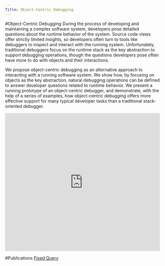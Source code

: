 ```yaml
---
Title: Object-Centric Debugging
---
```

#Object-Centric Debugging
During the process of developing and maintaining a complex software system, developers pose detailed questions about the runtime behavior of the system. Source code views offer strictly limited insights, so developers often turn to tools like debuggers to inspect and interact with the running system. Unfortunately, traditional debuggers focus on the runtime stack as the key abstraction to support debugging operations, though the questions developers pose often have more to do with objects and their interactions.

We propose object-centric debugging as an alternative approach to interacting with a running software system. We show how, by focusing on objects as the key abstraction, natural debugging operations can be defined to answer developer questions related to runtime behavior. We present a running prototype of an object-centric debugger, and demonstrate, with the help of a series of examples, how object-centric debugging offers more effective support for many typical developer tasks than a traditional stack-oriented debugger.


<div style="width: 100%" id="\__ss_13234611"><iframe src="http://www.slideshare.net/slideshow/embed_code/13234611" width="100%" height="450" frameborder="0" marginwidth="0" marginheight="0" scrolling="no"></iframe></div>


#Publications
[Fixed Query](%assets_url%/scgbib/?query=*&filter=Year)
